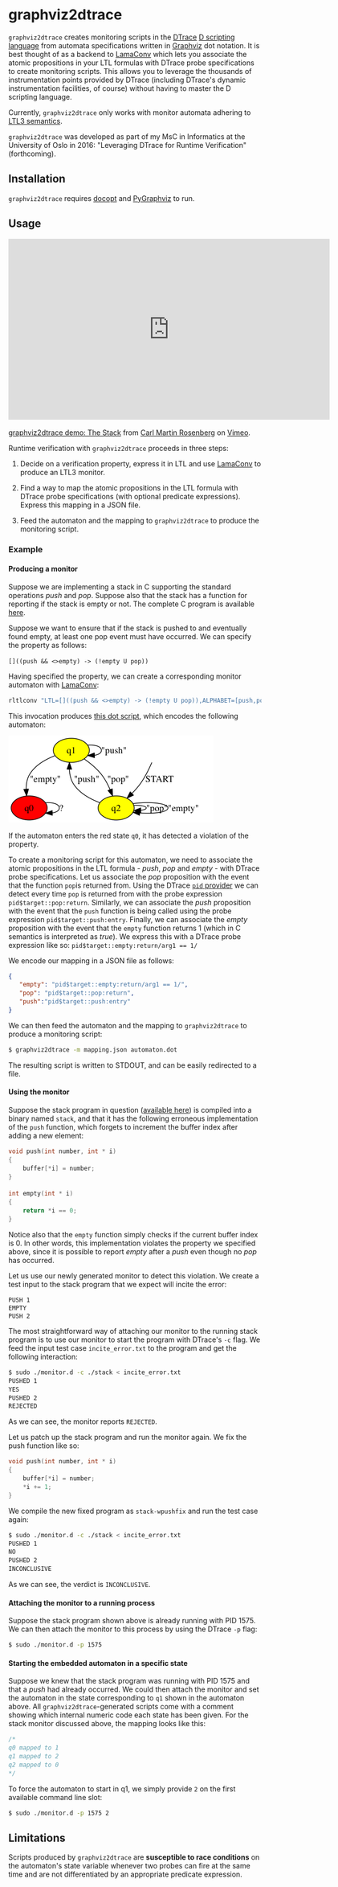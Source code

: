 # graphviz2dtrace

`graphviz2dtrace` creates monitoring scripts in the [DTrace](http://dtrace.org/guide/preface.html) [D
scripting language](http://dtrace.org/guide/chp-prog.html) from automata specifications written in
[Graphviz](http://graphviz.org/) dot notation. It is best thought of as a backend to
[LamaConv](https://www.isp.uni-luebeck.de/lamaconv) which lets you associate the atomic
propositions in your LTL formulas with DTrace probe specifications to create monitoring scripts.
 This allows you to leverage the thousands of instrumentation points provided by DTrace (including DTrace's dynamic instrumentation facilities, of course) without having to master the D scripting language.

Currently, `graphviz2dtrace` only works with monitor automata adhering to [LTL3
semantics](http://link.springer.com/chapter/10.1007%2F11944836_25).

`graphviz2dtrace` was developed as part of my MsC in Informatics at
the University of Oslo in 2016: "Leveraging DTrace for Runtime Verification" (forthcoming).

## Installation

`graphviz2dtrace` requires [docopt](https://github.com/docopt/docopt) and [PyGraphviz](https://pygraphviz.github.io/)
to run.

## Usage

<iframe src="https://player.vimeo.com/video/169470067" width="640" height="360" frameborder="0" webkitallowfullscreen mozallowfullscreen allowfullscreen></iframe>
<p><a href="https://vimeo.com/169470067">graphviz2dtrace demo: The Stack</a> from <a href="https://vimeo.com/user8144656">Carl Martin Rosenberg</a> on <a href="https://vimeo.com">Vimeo</a>.</p>

Runtime verification with `graphviz2dtrace` proceeds in three steps:

1. Decide on a verification property, express it in LTL and use
[LamaConv](https://www.isp.uni-luebeck.de/lamaconv) to produce an LTL3
monitor.

2. Find a way to map the atomic propositions in the LTL formula with
DTrace probe specifications (with optional predicate expressions).
Express this mapping in a JSON file.

3. Feed the automaton and the mapping to `graphviz2dtrace` to produce
the monitoring script.

### Example

#### Producing a monitor

Suppose we are implementing a stack in C supporting the standard
operations *push* and *pop*. Suppose also that the stack has a function
for reporting if the stack is empty or not. The complete C program is
available [here](example/stack.c).

Suppose we want to ensure that if the stack is pushed to and eventually
found empty, at least one pop event must have occurred. We can specify
the property as follows:

`[]((push && <>empty) -> (!empty U pop))`

Having specified the property, we can create a corresponding monitor
automaton with [LamaConv](https://www.isp.uni-luebeck.de/lamaconv):

```sh
rltlconv "LTL=[]((push && <>empty) -> (!empty U pop)),ALPHABET=[push,pop,empty]" --formula --moore --min --dot
```

This invocation produces [this dot script](example/automaton.dot), which
encodes the following automaton:

![](https://raw.githubusercontent.com/cmrosenberg/graphviz2dtrace/master/example/automaton.png?token=AAmxWQZm3_MNJ9_2k2HVCdMXQ9XnHM-7ks5XSb5MwA%3D%3D)

If the automaton enters the red state `q0`, it has detected a violation of the property.

To create a monitoring script for this automaton, we need to associate the atomic propositions in the LTL formula - *push*, *pop* and *empty* - with DTrace probe specifications. Let us associate the *pop* proposition with the event that the function `pop`is returned from. Using the DTrace [`pid` provider](http://dtrace.org/guide/chp-pid.html) we can detect every time `pop` is returned from with the probe expression `pid$target::pop:return`. Similarly, we
can associate the *push* proposition with the event that the `push` function is being called using the probe expression `pid$target::push:entry`. Finally, we can associate the *empty* proposition with the event that the `empty` function returns 1 (which in C semantics is interpreted as *true*). We express this with a DTrace probe expression like so: `pid$target::empty:return/arg1 == 1/`

We encode our mapping in a JSON file as follows:

 ```JSON
{
    "empty": "pid$target::empty:return/arg1 == 1/",
    "pop": "pid$target::pop:return",
    "push":"pid$target::push:entry"
}
```

We can then feed the automaton and the mapping to `graphviz2dtrace` to produce a monitoring script:

```sh
$ graphviz2dtrace -m mapping.json automaton.dot
```

The resulting script is written to STDOUT, and can be easily redirected to a file.

#### Using the monitor

Suppose the stack program in question ([available here](example/stack.c)) is compiled into a binary named `stack`, and that it has
the following erroneous implementation of the `push` function, which forgets to increment
the buffer index after adding a new element:

```c
void push(int number, int * i)
{
    buffer[*i] = number;
}

int empty(int * i)
{
    return *i == 0;
}

```

Notice also that the `empty` function simply checks if the current
buffer index is 0. In other words, this implementation violates the
property we specified above, since it is possible to report *empty*
after a *push* even though no *pop* has occurred.

Let us use our newly generated monitor to detect this violation. We
create a test input to the stack program that we expect will incite the
error:

```
PUSH 1
EMPTY
PUSH 2
```

The most straightforward way of attaching our monitor to the running
stack program is to use our monitor to start the program with DTrace's
`-c` flag. We feed the input test case `incite_error.txt` to the program and get
the following interaction:

```sh
$ sudo ./monitor.d -c ./stack < incite_error.txt
PUSHED 1
YES
PUSHED 2
REJECTED
```

As we can see, the monitor reports `REJECTED`.

Let us patch up the stack program and run the monitor again. We fix the push
function like so:

```c
void push(int number, int * i)
{
    buffer[*i] = number;
    *i += 1;
}
```

We compile the new fixed program as `stack-wpushfix` and run the test case again:

```sh
$ sudo ./monitor.d -c ./stack < incite_error.txt
PUSHED 1
NO
PUSHED 2
INCONCLUSIVE
```

As we can see, the verdict is `INCONCLUSIVE`.

#### Attaching the monitor to a running process

Suppose the stack program shown above is already running with PID 1575. We can then attach
the monitor to this process by using the DTrace `-p` flag:

```sh
$ sudo ./monitor.d -p 1575
```

#### Starting the embedded automaton in a specific state

Suppose we knew that the stack program was running with PID 1575 and that a *push* had already occurred.
We could then attach the monitor and set the automaton in the state corresponding to `q1` shown in the automaton above.
All `graphviz2dtrace`-generated scripts come with a comment showing which internal numeric code each
state has been given. For the stack monitor discussed above, the mapping looks like this:

```c
/*
q0 mapped to 1
q1 mapped to 2
q2 mapped to 0
*/
```
To force the automaton to start in q1, we simply provide `2` on the first available command
line slot:

```sh
$ sudo ./monitor.d -p 1575 2
```

## Limitations

Scripts produced by `graphviz2dtrace` are **susceptible to race conditions** on the
automaton's state variable whenever two probes can fire at the same time and are not
differentiated by an appropriate predicate expression.
